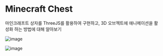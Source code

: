 # Minecraft Chest

마인크래프트 상자를 ThreeJS를 활용하여 구현하고, 3D 오브젝트에 애니메이션을 활성화 하는 방법에 대해 알아보기

![image](https://user-images.githubusercontent.com/46777310/234861037-cfa28ff8-9be2-44e4-b9a9-b0b5067478fe.png)

![image](https://user-images.githubusercontent.com/46777310/234861199-f78d0e2b-57cd-4d48-b392-d0205354fa66.png)

